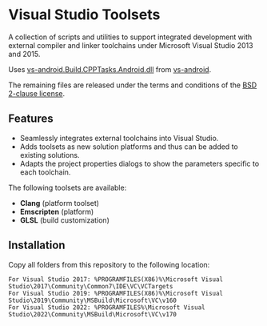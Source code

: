 Visual Studio Toolsets
======================

A collection of scripts and utilities to support integrated development with external compiler and linker toolchains under Microsoft Visual Studio 2013 and 2015.

Uses [vs-android.Build.CPPTasks.Android.dll](Platforms/Emscripten/vs-android.Build.CPPTasks.Android.dll) from [vs-android](https://github.com/gavinpugh/vs-android).

The remaining files are released under the terms and conditions of the [BSD 2-clause license](LICENSE.txt).

## Features

  * Seamlessly integrates external toolchains into Visual Studio.
  * Adds toolsets as new solution platforms and thus can be added to existing solutions.
  * Adapts the project properties dialogs to show the parameters specific to each toolchain.

The following toolsets are available:

  * **Clang** (platform toolset)
  * **Emscripten** (platform)
  * **GLSL** (build customization)

## Installation

  Copy all folders from this repository to the following location:
  
    For Visual Studio 2017: %PROGRAMFILES(X86)%\Microsoft Visual Studio\2017\Community\Common7\IDE\VC\VCTargets
    For Visual Studio 2019: %PROGRAMFILES(X86)%\Microsoft Visual Studio\2019\Community\MSBuild\Microsoft\VC\v160
    For Visual Studio 2022: %PROGRAMFILES%\Microsoft Visual Studio\2022\Community\MSBuild\Microsoft\VC\v170
